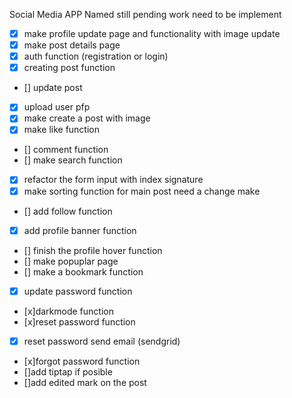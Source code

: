 Social Media APP Named still pending
work need to be implement

- [x] make profile update page and functionality with image update
- [x] make post details page
- [x] auth function (registration or login)
- [x] creating post function
- [] update post
- [x] upload user pfp
- [x] make create a post with image
- [x] make like function
- [] comment function
- [] make search function
- [x] refactor the form input with index signature
- [x] make sorting function for main post need a change make
- [] add follow function
- [x] add profile banner function
- [] finish the profile hover function
- [] make popuplar page
- [] make a bookmark function
- [x] update password function
- [x]darkmode function
- [x]reset password function
- [x] reset password send email (sendgrid)
- [x]forgot password function
- []add tiptap if posible
- []add edited mark on the post
